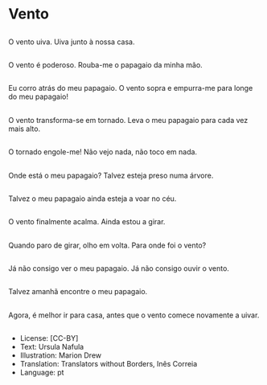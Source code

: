 # Vento

##
O vento uiva. Uiva junto à nossa casa.

##
O vento é poderoso. Rouba-me o papagaio da minha mão.

##
Eu corro atrás do meu papagaio. O vento sopra e empurra-me para longe do meu papagaio!

##
O vento transforma-se em tornado. Leva o meu papagaio para cada vez mais alto.

##
O tornado engole-me! Não vejo nada, não toco em nada.

##
Onde está o meu papagaio? Talvez esteja preso numa árvore.

##
Talvez o meu papagaio ainda esteja a voar no céu.

##
O vento finalmente acalma. Ainda estou a girar.

##
Quando paro de girar, olho em volta. Para onde foi o vento?

##
Já não consigo ver o meu papagaio. Já não consigo ouvir o vento.

##
Talvez amanhã encontre o meu papagaio.

##
Agora, é melhor ir para casa, antes que o vento comece novamente a uivar.

##
* License: [CC-BY]
* Text: Ursula Nafula
* Illustration: Marion Drew
* Translation: Translators without Borders, Inês Correia
* Language: pt
